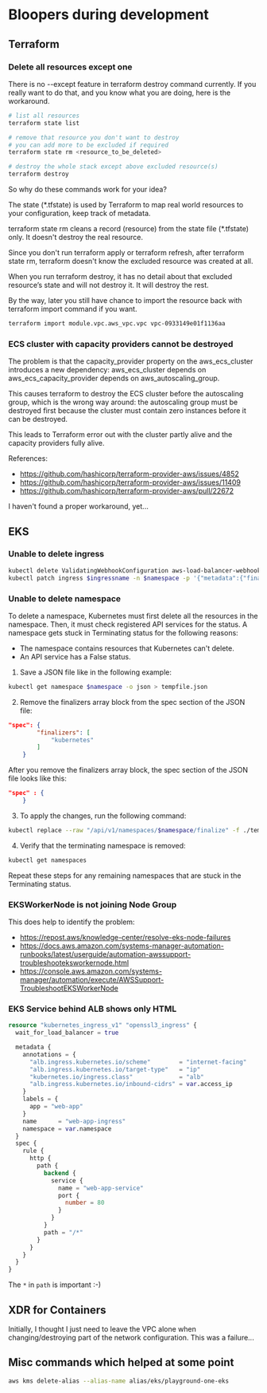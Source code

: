 # Bloopers during development

## Terraform

### Delete all resources except one

There is no --except feature in terraform destroy command currently. If you really want to do that, and you know what you are doing, here is the workaround.

```sh
# list all resources
terraform state list

# remove that resource you don't want to destroy
# you can add more to be excluded if required
terraform state rm <resource_to_be_deleted> 

# destroy the whole stack except above excluded resource(s)
terraform destroy 
```

So why do these commands work for your idea?

The state (*.tfstate) is used by Terraform to map real world resources to your configuration, keep track of metadata.

terraform state rm cleans a record (resource) from the state file (*.tfstate) only. It doesn't destroy the real resource.

Since you don't run terraform apply or terraform refresh, after terraform state rm, terraform doesn't know the excluded resource was created at all.

When you run terraform destroy, it has no detail about that excluded resource’s state and will not destroy it. It will destroy the rest.

By the way, later you still have chance to import the resource back with terraform import command if you want.

```sh
terraform import module.vpc.aws_vpc.vpc vpc-0933149e01f1136aa
```

### ECS cluster with capacity providers cannot be destroyed

The problem is that the capacity_provider property on the aws_ecs_cluster introduces a new dependency:
aws_ecs_cluster depends on aws_ecs_capacity_provider depends on aws_autoscaling_group.

This causes terraform to destroy the ECS cluster before the autoscaling group, which is the wrong way around: the autoscaling group must be destroyed first because the cluster must contain zero instances before it can be destroyed.

This leads to Terraform error out with the cluster partly alive and the capacity providers fully alive.

References:

- <https://github.com/hashicorp/terraform-provider-aws/issues/4852>
- <https://github.com/hashicorp/terraform-provider-aws/issues/11409>
- <https://github.com/hashicorp/terraform-provider-aws/pull/22672>

I haven't found a proper workaround, yet...

## EKS

### Unable to delete ingress

```sh
kubectl delete ValidatingWebhookConfiguration aws-load-balancer-webhook
kubectl patch ingress $ingressname -n $namespace -p '{"metadata":{"finalizers":[]}}' --type=merge
```

### Unable to delete namespace

To delete a namespace, Kubernetes must first delete all the resources in the namespace. Then, it must check registered API services for the status. A namespace gets stuck in Terminating status for the following reasons:

- The namespace contains resources that Kubernetes can't delete.
- An API service has a False status.

1. Save a JSON file like in the following example:

```sh
kubectl get namespace $namespace -o json > tempfile.json
```

2. Remove the finalizers array block from the spec section of the JSON file:

```json
"spec": {
        "finalizers": [
            "kubernetes"
        ]
    }
```

After you remove the finalizers array block, the spec section of the JSON file looks like this:

```json
"spec" : {
    }
```

3. To apply the changes, run the following command:

```sh
kubectl replace --raw "/api/v1/namespaces/$namespace/finalize" -f ./tempfile.json
```

4. Verify that the terminating namespace is removed:

```sh
kubectl get namespaces
```

Repeat these steps for any remaining namespaces that are stuck in the Terminating status.

### EKSWorkerNode is not joining Node Group

This does help to identify the problem:

- <https://repost.aws/knowledge-center/resolve-eks-node-failures>
- <https://docs.aws.amazon.com/systems-manager-automation-runbooks/latest/userguide/automation-awssupport-troubleshooteksworkernode.html>
- <https://console.aws.amazon.com/systems-manager/automation/execute/AWSSupport-TroubleshootEKSWorkerNode>

### EKS Service behind ALB shows only HTML

```terraform
resource "kubernetes_ingress_v1" "openssl3_ingress" {
  wait_for_load_balancer = true

  metadata {
    annotations = {
      "alb.ingress.kubernetes.io/scheme"        = "internet-facing"
      "alb.ingress.kubernetes.io/target-type"   = "ip"
      "kubernetes.io/ingress.class"             = "alb"
      "alb.ingress.kubernetes.io/inbound-cidrs" = var.access_ip
    }
    labels = {
      app = "web-app"
    }
    name      = "web-app-ingress"
    namespace = var.namespace
  }
  spec {
    rule {
      http {
        path {
          backend {
            service {
              name = "web-app-service"
              port {
                number = 80
              }
            }
          }
          path = "/*"
        }
      }
    }
  }
}
```

The `*` in `path` is important :-)

## XDR for Containers

Initially, I thought I just need to leave the VPC alone when changing/destroying part of the network configuration. This was a failure...

## Misc commands which helped at some point

```sh
aws kms delete-alias --alias-name alias/eks/playground-one-eks
```
